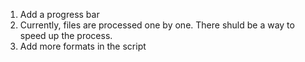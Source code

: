 1. Add a progress bar
2. Currently, files are processed one by one. There shuld be a way to speed up the process.
3. Add more formats in the script
